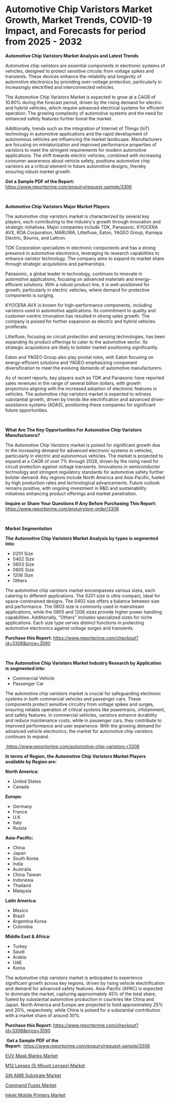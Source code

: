 <p><h1>Automotive Chip Varistors Market Growth, Market Trends, COVID-19 Impact, and Forecasts for period from 2025 - 2032</h1></p><p><strong>Automotive Chip Varistors Market Analysis and Latest Trends</strong></p>
<p><p>Automotive chip varistors are essential components in electronic systems of vehicles, designed to protect sensitive circuits from voltage spikes and transients. These devices enhance the reliability and longevity of automotive electronics by providing over-voltage protection, particularly in increasingly electrified and interconnected vehicles. </p><p>The Automotive Chip Varistors Market is expected to grow at a CAGR of 10.60% during the forecast period, driven by the rising demand for electric and hybrid vehicles, which require advanced electrical systems for efficient operation. The growing complexity of automotive systems and the need for enhanced safety features further boost the market. </p><p>Additionally, trends such as the integration of Internet of Things (IoT) technology in automotive applications and the rapid development of autonomous vehicles are influencing the market landscape. Manufacturers are focusing on miniaturization and improved performance properties of varistors to meet the stringent requirements for modern automotive applications. The shift towards electric vehicles, combined with increasing consumer awareness about vehicle safety, positions automotive chip varistors as a critical element in future automotive designs, thereby ensuring robust market growth.</p></p>
<p><strong>Get a Sample PDF of the Report:&nbsp;</strong> <a href="https://www.reportprime.com/enquiry/request-sample/3306?utm_campaign=1121&utm_medium=2&utm_source=Github&utm_content=ia&utm_term=18032025&utm_id=automotive-chip-varistors">https://www.reportprime.com/enquiry/request-sample/3306</a></p>
<p>&nbsp;</p>
<p><strong>Automotive Chip Varistors Major Market Players</strong></p>
<p><p>The automotive chip varistors market is characterized by several key players, each contributing to the industry's growth through innovation and strategic initiatives. Major companies include TDK, Panasonic, KYOCERA AVX, KOA Corporation, MARUWA, Littelfuse, Eaton, YAGEO Group, Kamaya Electric, Bourns, and Lattron.</p><p>TDK Corporation specializes in electronic components and has a strong presence in automotive electronics, leveraging its research capabilities to enhance varistor technology. The company aims to expand its market share through strategic acquisitions and partnerships.</p><p>Panasonic, a global leader in technology, continues to innovate in automotive applications, focusing on advanced materials and energy-efficient solutions. With a robust product line, it is well-positioned for growth, particularly in electric vehicles, where demand for protective components is surging.</p><p>KYOCERA AVX is known for high-performance components, including varistors used in automotive applications. Its commitment to quality and customer-centric innovation has resulted in strong sales growth. The company is poised for further expansion as electric and hybrid vehicles proliferate.</p><p>Littelfuse, focusing on circuit protection and sensing technologies, has been expanding its product offerings to cater to the automotive sector. Its strategic acquisitions are likely to bolster market positioning significantly.</p><p>Eaton and YAGEO Group also play pivotal roles, with Eaton focusing on energy-efficient solutions and YAGEO emphasizing component diversification to meet the evolving demands of automotive manufacturers.</p><p>As of recent reports, key players such as TDK and Panasonic have reported sales revenues in the range of several billion dollars, with growth projections aligning with the increased adoption of electronic features in vehicles. The automotive chip varistors market is expected to witness substantial growth, driven by trends like electrification and advanced driver-assistance systems (ADAS), positioning these companies for significant future opportunities.</p></p>
<p>&nbsp;</p>
<p><strong>What Are The Key Opportunities For Automotive Chip Varistors Manufacturers?</strong></p>
<p><p>The Automotive Chip Varistors market is poised for significant growth due to the increasing demand for advanced electronic systems in vehicles, particularly in electric and autonomous vehicles. The market is projected to expand at a CAGR of over 7% through 2028, driven by the rising need for circuit protection against voltage transients. Innovations in semiconductor technology and stringent regulatory standards for automotive safety further bolster demand. Key regions include North America and Asia-Pacific, fueled by high production rates and technological advancements. Future outlook remains positive, with ongoing investment in R&D and sustainability initiatives enhancing product offerings and market penetration.</p></p>
<p><strong>Inquire or Share Your Questions If Any Before Purchasing This Report:</strong> <a href="https://www.reportprime.com/enquiry/pre-order/3306?utm_campaign=1121&utm_medium=2&utm_source=Github&utm_content=ia&utm_term=18032025&utm_id=automotive-chip-varistors">https://www.reportprime.com/enquiry/pre-order/3306</a></p>
<p>&nbsp;</p>
<p><strong>Market Segmentation</strong></p>
<p><strong>The Automotive Chip Varistors Market Analysis by types is segmented into:</strong></p>
<p><ul><li>0201 Size</li><li>0402 Size</li><li>0603 Size</li><li>0805 Size</li><li>1206 Size</li><li>Others</li></ul></p>
<p><p>The automotive chip varistors market encompasses various sizes, each catering to different applications. The 0201 size is ultra-compact, ideal for space-constrained designs. The 0402 size offers a balance between size and performance. The 0603 size is commonly used in mainstream applications, while the 0805 and 1206 sizes provide higher power handling capabilities. Additionally, "Others" includes specialized sizes for niche applications. Each size type serves distinct functions in protecting automotive electronics against voltage surges and transients.</p></p>
<p><strong>Purchase this Report:&nbsp;</strong><a href="https://www.reportprime.com/checkout?id=3306&price=3590&utm_campaign=1121&utm_medium=2&utm_source=Github&utm_content=ia&utm_term=18032025&utm_id=automotive-chip-varistors">https://www.reportprime.com/checkout?id=3306&price=3590</a></p>
<p>&nbsp;</p>
<p><strong>The Automotive Chip Varistors Market Industry Research by Application is segmented into:</strong></p>
<p><ul><li>Commercial Vehicle</li><li>Passenger Car</li></ul></p>
<p><p>The automotive chip varistors market is crucial for safeguarding electronic systems in both commercial vehicles and passenger cars. These components protect sensitive circuitry from voltage spikes and surges, ensuring reliable operation of critical systems like powertrains, infotainment, and safety features. In commercial vehicles, varistors enhance durability and reduce maintenance costs, while in passenger cars, they contribute to improved performance and user experience. With the growing demand for advanced vehicle electronics, the market for automotive chip varistors continues to expand.</p></p>
<p><a href="https://www.reportprime.com/automotive-chip-varistors-r3306?utm_campaign=1121&utm_medium=2&utm_source=Github&utm_content=ia&utm_term=18032025&utm_id=automotive-chip-varistors">&nbsp;https://www.reportprime.com/automotive-chip-varistors-r3306</a></p>
<p><strong>In terms of Region, the Automotive Chip Varistors Market Players available by Region are:</strong></p>
<p>
    <p> <strong> North America: </strong>
        <ul>
            <li>United States</li>
            <li>Canada</li>
        </ul>
        </p> 
    <p> <strong> Europe: </strong>
        <ul>
            <li>Germany</li>
            <li>France</li>
            <li>U.K.</li>
            <li>Italy</li>
            <li>Russia</li>
        </ul>
        </p> 
    <p> <strong> Asia-Pacific: </strong>
        <ul>
            <li>China</li>
            <li>Japan</li>
            <li>South Korea</li>
            <li>India</li>
            <li>Australia</li>
            <li>China Taiwan</li>
            <li>Indonesia</li>
            <li>Thailand</li>
            <li>Malaysia</li>
        </ul>
        </p> 
    <p> <strong> Latin America: </strong>
        <ul>
            <li>Mexico</li>
            <li>Brazil</li>
            <li>Argentina Korea</li>
            <li>Colombia</li>
        </ul>
        </p> 
    <p> <strong> Middle East & Africa: </strong>
        <ul>
            <li>Turkey</li>
            <li>Saudi</li>
            <li>Arabia</li>
            <li>UAE</li>
            <li>Korea</li>
        </ul>
    </p>
    </p>
<p><p>The automotive chip varistors market is anticipated to experience significant growth across key regions, driven by rising vehicle electrification and demand for advanced safety features. Asia-Pacific (APAC) is expected to dominate the market, capturing approximately 45% of the total share, fueled by substantial automotive production in countries like China and Japan. North America and Europe are projected to hold approximately 25% and 20%, respectively, while China is poised for a substantial contribution with a market share of around 30%.</p></p>
<p><strong>Purchase this Report: </strong><a href="https://www.reportprime.com/checkout?id=3306&price=3590&utm_campaign=1121&utm_medium=2&utm_source=Github&utm_content=ia&utm_term=18032025&utm_id=automotive-chip-varistors">https://www.reportprime.com/checkout?id=3306&price=3590</a></p>
<p>&nbsp;<strong>Get a Sample PDF of the Report:&nbsp;&nbsp;</strong><a href="https://www.reportprime.com/enquiry/request-sample/3306?utm_campaign=1121&utm_medium=2&utm_source=Github&utm_content=ia&utm_term=18032025&utm_id=automotive-chip-varistors">https://www.reportprime.com/enquiry/request-sample/3306</a></p>
<p><strong></strong></p>
<p><p><a href="https://github.com/fabinbuddygc/Market-Research-Report-List-1/blob/main/euv-mask-blanks-market.md?utm_campaign=1121&utm_medium=2&utm_source=Github&utm_content=ia&utm_term=18032025&utm_id=automotive-chip-varistors">EUV Mask Blanks Market</a></p><p><a href="https://github.com/catlowdarcys/Market-Research-Report-List-1/blob/main/m12-lenses-s-mount-lenses-market.md?utm_campaign=1121&utm_medium=2&utm_source=Github&utm_content=ia&utm_term=18032025&utm_id=automotive-chip-varistors">M12 Lenses (S-Mount Lenses) Market</a></p><p><a href="https://github.com/ridchycarlas/Market-Research-Report-List-1/blob/main/sin-amb-substrate-market.md?utm_campaign=1121&utm_medium=2&utm_source=Github&utm_content=ia&utm_term=18032025&utm_id=automotive-chip-varistors">SiN AMB Substrate Market</a></p><p><a href="https://github.com/stohllaackdw/Market-Research-Report-List-1/blob/main/command-fuzes-market.md?utm_campaign=1121&utm_medium=2&utm_source=Github&utm_content=ia&utm_term=18032025&utm_id=automotive-chip-varistors">Command Fuzes Market</a></p><p><a href="https://github.com/bramsklizas/Market-Research-Report-List-1/blob/main/inkjet-mobile-printers-market.md?utm_campaign=1121&utm_medium=2&utm_source=Github&utm_content=ia&utm_term=18032025&utm_id=automotive-chip-varistors">Inkjet Mobile Printers Market</a></p></p>